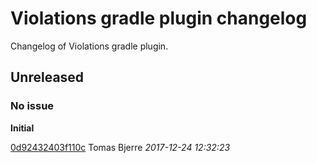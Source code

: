 
 # Violations gradle plugin changelog

Changelog of Violations gradle plugin.

## Unreleased
### No issue

**Initial**


[0d92432403f110c](https://github.com/tomasbjerre/violations-gradle-plugin/commit/0d92432403f110c) Tomas Bjerre *2017-12-24 12:32:23*


 